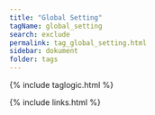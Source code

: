 ```yaml
---
title: "Global Setting"
tagName: global_setting
search: exclude
permalink: tag_global_setting.html
sidebar: dokument
folder: tags
---
```

{% include taglogic.html %}

{% include links.html %}
